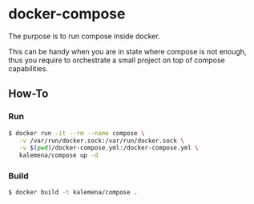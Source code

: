 # docker-compose

The purpose is to run compose inside docker.

This can be handy when you are in state where compose is not enough, thus you require to orchestrate a small project on top of compose capabilities.

## How-To

### Run

```bash
$ docker run -it --rm --name compose \
   -v /var/run/docker.sock:/var/run/docker.sock \
   -v $(pwd)/docker-compose.yml:/docker-compose.yml \
   kalemena/compose up -d
```

### Build

```bash
$ docker build -t kalemena/compose .
```


